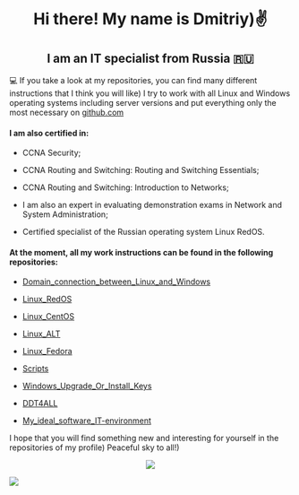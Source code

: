 <h1 align="center"> Hi there! My name is Dmitriy)✌️
<h2 align="center"> I am an IT specialist from Russia 🇷🇺</h2>


💻 If you take a look at my repositories, you can find many different instructions that I think you will like) I try to work with all Linux and Windows operating systems including server versions and put everything only the most necessary on [github.com](https://github.com/)

<h4> I am also certified in:</h4>

-  CCNA Security;<br/>

-  CCNA Routing and Switching: Routing and Switching Essentials;<br/>

-  CCNA Routing and Switching: Introduction to Networks;<br/>

-  I am also an expert in evaluating demonstration exams in Network and System Administration;<br/>

-  Certified specialist of the Russian operating system Linux RedOS.<br/>

<h4> At the moment, all my work instructions can be found in the following repositories:</h4>

- [Domain_connection_between_Linux_and_Windows](https://github.com/dimoroz772/Domain_connection_between_Linux_and_Windows)<br/>

- [Linux_RedOS](https://github.com/dimoroz772/Linux_RedOS)<br/>

- [Linux_CentOS](https://github.com/dimoroz772/Linux_CentOS)<br/>

- [Linux_ALT](https://github.com/dimoroz772/Linux_ALT)<br/>

- [Linux_Fedora](https://github.com/dimoroz772/Linux_Fedora)<br/>

- [Scripts](https://github.com/dimoroz772/Scripts)<br/>

- [Windows_Upgrade_Or_Install_Keys](https://github.com/dimoroz772/Windows_Upgrade_Or_Install_Keys/blob/main/README.md)<br/>

- [DDT4ALL](https://github.com/dimoroz772/DDT4ALL)<br/>

- [My_ideal_software_IT-environment](https://github.com/dimoroz772/My_ideal_software_IT-environment)<br/>

I hope that you will find something new and interesting for yourself in the repositories of my profile) Peaceful sky to all!)

<p align="center">
<a href="https://git.io/streak-stats"><img src="https://streak-stats.demolab.com?user=dimoroz772&theme=dark"/></a>
</p>


![](https://komarev.com/ghpvc/?username=dimoroz772)
